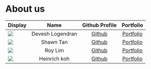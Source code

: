 # About us

Display |       Name       |            Github Profile            | Portfolio 
--------|:----------------:|:------------------------------------:|:---------:
![](https://via.placeholder.com/100.png?text=Photo) | Devesh Logendran | [Github](https://github.com/deveshl) | [Portfolio](docs/team/johndoe.md)
![](https://via.placeholder.com/100.png?text=Photo) |    Shawn Tan     |    [Github](https://github.com/GitPancaked)     | [Portfolio](team/gitpancaked.md)
![](https://via.placeholder.com/100.png?text=Photo) |     Roy Lim      | [Github](https://github.com/lcsroy) | [Portfolio](docs/team/johndoe.md)
![](https://via.placeholder.com/100.png?text=Photo) |   Heinrich koh   |    [Github](https://github.com/P0tatoChips)     | [Portfolio](docs/team/johndoe.md)
